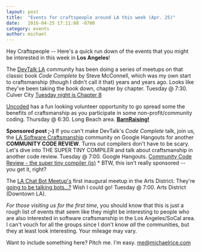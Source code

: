 ```yaml
---
layout: post
title:  "Events for craftspeople around LA this week (Apr. 25)"
date:   2016-04-25 17:11:08 -0700
category: events
author: michael
---
```


Hey Craftspeople -- Here's a quick run down of the events that you might be interested in this week in **Los Angeles**!

The [DevTalk LA](http://www.meetup.com/lajugstudygroup/) community has been doing a series of meetups on that classic book *Code Complete* by Steve McConnell, which was my own start to craftsmanship (though I didn't call it that) years and years ago. Looks like they've been taking the book down, chapter by chapter. Tuesday @ 7:30. Culver City <i class="fa fa-taxi" aria-hidden="true"></i> [Tuesday night is Chapter 8](http://www.meetup.com/lajugstudygroup/events/228708204/)

[Uncoded](http://www.uncoded.org/) has a fun looking volunteer opportunity to go spread some the benefits of craftsmanship as you participate in some non-profit/community coding. Thursday @ 6:30. Long Beach area. <i class="fa fa-taxi" aria-hidden="true"></i> **[BarnRaising!](http://www.uncoded.org/barn-raising/)**

**Sponsored post ;-)** If you can't make DevTalk's *Code Complete* talk, join us, the [LA Software Craftsmanship](http://www.meetup.com/LA-Software-Craftsmanship/) community on Google Hangouts for another **COMMUNITY CODE REVIEW**. Turns out compilers don't have to be scary. Let's dive into THE SUPER TINY COMPILER and talk about craftsmanship in another code review. Tuesday @ 7:00. Google Hangouts. <i class="fa fa-television" aria-hidden="true"></i> [Community Code Review - the super tiny compiler (js)](http://www.meetup.com/LA-Software-Craftsmanship/events/230050924/) * BTW, this isn't really sponsored -- you get it, right?

The [LA Chat Bot Meetup's](http://www.meetup.com/LA-Chat-Bot-Meetup/) first inaugural meetup in the Arts District. They're [going to be talking bots...?](http://www.meetup.com/LA-Chat-Bot-Meetup/events/230031169/) Wish I could go! Tuesday @ 7:00. Arts District (Downtown LA). <i class="fa fa-taxi" aria-hidden="true"></i>

*For those visiting us for the first time*, you should know that this is just a rough list of events that seem like they might be interesting to people who are also interested in software craftsmanship in the Los Angeles/SoCal area. I can't vouch for all the groups since I don't know *all* the communities, but they at least look interesting. Your mileage may vary.

Want to include something here? Pitch me. I'm easy. [me@michaelrice.com](mailto:me@michaelrice.com)
